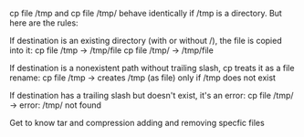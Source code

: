 cp file /tmp and cp file /tmp/ behave identically if /tmp is a directory. But here are the rules:

If destination is an existing directory (with or without /), the file is copied into it:
cp file /tmp → /tmp/file
cp file /tmp/ → /tmp/file

If destination is a nonexistent path without trailing slash, cp treats it as a file rename:
cp file /tmp → creates /tmp (as file) only if /tmp does not exist

If destination has a trailing slash but doesn't exist, it's an error:
cp file /tmp/ → error: /tmp/ not found

Get to know tar and compression adding and removing specfic files